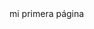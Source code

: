 <html>
  <head>
    <title>Titulo</title>
  </head>
  <body>
    mi primera página	
  </body>	
</html>	
